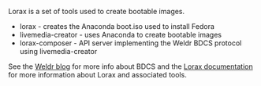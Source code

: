 Lorax is a set of tools used to create bootable images.

 * lorax - creates the Anaconda boot.iso used to install Fedora
 * livemedia-creator - uses Anaconda to create bootable images
 * lorax-composer - API server implementing the Weldr BDCS protocol using livemedia-creator

See the [Weldr blog](https://weldr.io) for more info about BDCS and the [Lorax documentation](https://weldr.io/lorax) for more information about Lorax and associated tools.
